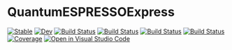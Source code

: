 # QuantumESPRESSOExpress

[![Stable](https://img.shields.io/badge/docs-stable-blue.svg)](https://MineralsCloud.github.io/QuantumESPRESSOExpress.jl/stable)
[![Dev](https://img.shields.io/badge/docs-dev-blue.svg)](https://MineralsCloud.github.io/QuantumESPRESSOExpress.jl/dev)
[![Build Status](https://github.com/MineralsCloud/QuantumESPRESSOExpress.jl/workflows/CI/badge.svg)](https://github.com/MineralsCloud/QuantumESPRESSOExpress.jl/actions)
[![Build Status](https://ci.appveyor.com/api/projects/status/github/MineralsCloud/QuantumESPRESSOExpress.jl?svg=true)](https://ci.appveyor.com/project/singularitti/QuantumESPRESSOExpress-jl)
[![Build Status](https://cloud.drone.io/api/badges/MineralsCloud/QuantumESPRESSOExpress.jl/status.svg)](https://cloud.drone.io/MineralsCloud/QuantumESPRESSOExpress.jl)
[![Build Status](https://api.cirrus-ci.com/github/MineralsCloud/QuantumESPRESSOExpress.jl.svg)](https://cirrus-ci.com/github/MineralsCloud/QuantumESPRESSOExpress.jl)
[![Coverage](https://codecov.io/gh/MineralsCloud/QuantumESPRESSOExpress.jl/branch/master/graph/badge.svg)](https://codecov.io/gh/MineralsCloud/QuantumESPRESSOExpress.jl)
[![Open in Visual Studio Code](https://open.vscode.dev/badges/open-in-vscode.svg)](https://open.vscode.dev/organization/repository)
